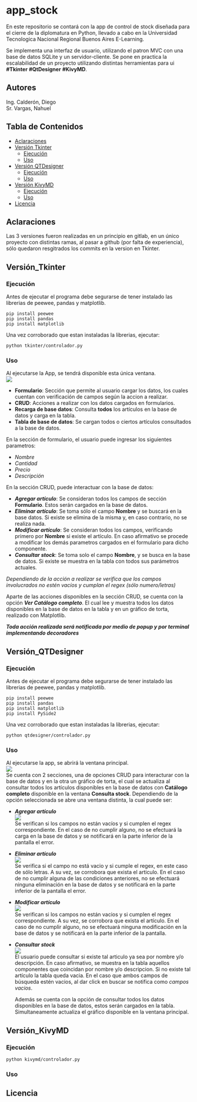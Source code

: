 # app_stock
En este repositorio se contará con la app de control de stock diseñada para el cierre de la diplomatura en Python, 
llevado a cabo en la Universidad Tecnologica Nacional Regional Buenos Aires E-Learning.

Se implementa una interfaz de usuario, utilizando el patron MVC con una base de datos SQLite y un servidor-cliente. Se pone 
en practica la escalabilidad de un proyecto utilizando distintas herramientas para ui **#Tkinter** **#QtDesigner** **#KivyMD**.

## Autores
Ing. Calderón, Diego  
Sr. Vargas, Nahuel

## Tabla de Contenidos
- [Aclaraciones](#aclaraciones)
- [Versión Tkinter](#versión_tkinter)
    - [Ejecución](#ejecución)
    - [Uso](#uso)
- [Versión QTDesigner](#versión_qtdesigner)
    - [Ejecución](#ejecución)
    - [Uso](#uso)
- [Versión KivyMD](#versión_kivymd)
    - [Ejecución](#ejecución)
    - [Uso](#uso)
- [Licencia](#licencia)

## Aclaraciones
Las 3 versiones fueron realizadas en un principio en gitlab, en un único proyecto con distintas ramas, al pasar a github (por falta de experiencia),
sólo quedaron resgitrados los commits en la version en Tkinter.

## Versión_Tkinter
### Ejecución
Antes de ejecutar el programa debe segurarse de tener instalado las librerias de peewee, pandas y matplotlib.  
```
pip install peewee
pip install pandas
pip install matplotlib
```
Una vez corroborado que estan instaladas la librerias, ejecutar:  
```
python tkinter/controlador.py
```
### Uso
Al ejecutarse la App, se tendrá disponible esta única ventana.    
![](Imagenes/tkinter1.jpg)
+ **Formulario**: Sección que permite al usuario cargar los datos, los cuales cuentan con verificación de campos según la accion a realizar.
+ **CRUD**: Acciones a realizar con los datos cargados en formularios.
+ **Recarga de base datos**: Consulta __todos__ los artículos en la base de datos y carga en la tabla.
+ **Tabla de base de datos**: Se cargan todos o ciertos artículos consultados a la base de datos.

En la sección de formulario, el usuario puede ingresar los siguientes parametros:  
+ *Nombre*
+ *Cantidad*
+ *Precio*
+ *Descripción*  

En la sección CRUD, puede interactuar con la base de datos:  
+ ***Agregar artículo***: Se consideran todos los campos de sección **Formulario**. Estos serán cargados en la base de datos.  
+ ***Eliminar artículo***: Se toma sólo el campo **Nombre** y se buscará en la base datos. Si existe se elimina de la misma y, en caso contrario, no se realiza nada.  
+ ***Modificar artículo***: Se consideran todos los campos, verificando primero por **Nombre** si existe el artículo. En caso afirmativo
se procede a modificar los demás parametros cargados en el formulario para dicho componente.  
+ ***Consultar stock***: Se toma solo el campo **Nombre**, y se busca en la base de datos. Si existe se muestra en la tabla
con todos sus parámetros actuales.

*Dependiendo de la acción a realizar se verifica que los campos involucrados no estén vacíos y cumplan el regex (sólo numero/letras)*

Aparte de las acciones disponibles en la sección CRUD, se cuenta con la opción ***Ver Catálogo completo***. El cual lee y 
muestra todos los datos disponibles en la base de datos en la tabla y en un gráfico de torta, realizado con Matplotlib.

***Toda acción realizada será notificada por medio de popup y por terminal implementando decoradores***

## Versión_QTDesigner
### Ejecución
Antes de ejecutar el programa debe segurarse de tener instalado las librerias de peewee, pandas y matplotlib.  
```
pip install peewee
pip install pandas
pip install matplotlib
pip install PySide2
```
Una vez corroborado que estan instaladas la librerias, ejecutar:  
```
python qtdesigner/controlador.py
```
### Uso
Al ejecutarse la app, se abrirá la ventana principal.    
![](Imagenes/qt_main.jpg)  
Se cuenta con 2 secciones, una de opciones CRUD para interacturar con la base de datos y en la otra un gráfico de torta,
el cual se actualiza al consultar todos los artículos disponibles en la base de datos con **Catálogo completo** disponible en
la ventana **Consulta stock**.
Dependiendo de la opción seleccionada se abre una ventana distinta, la cual puede ser:  
+ ***Agregar artículo***  
    ![](Imagenes/qt_agregar.jpg)  
    Se verifican si los campos no están vacíos y si cumplen el regex correspondiente.
    En el caso de no cumplir alguno, no se efectuará la carga en la base de datos y se notificará en la parte inferior de la pantalla el error.  
+ ***Eliminar artículo***  
    ![](Imagenes/qt_eliminar.jpg)  
    Se verifica si el campo no está vacio y si cumple el regex, en este caso de sólo letras. A su vez, se corrobora que exista el articulo.
    En el caso de no cumplir alguna de las condiciones anteriores, no se efectuará ninguna eliminación en la base de datos y se notificará en la parte inferior de la pantalla el error.  
+ ***Modificar artículo***  
    ![](Imagenes/qt_modificar.jpg)  
    Se verifican si los campos no están vacios y si cumplen el regex correspondiente. A su vez, se corrobora que exista el artículo.
    En el caso de no cumplir alguno, no se efectuará ninguna modificación en la base de datos y se notificará en la parte inferior de la pantalla.  
+ ***Consultar stock***  
    ![](Imagenes/qt_consulta.jpg)  
    El usuario puede consultar si existe tal articulo ya sea por nombre y/o descripción. En caso afirmativo, se muestra en la tabla aquellos componentes que coincidan por nombre y/o descripcion. Si no existe tal artículo la tabla queda vacia. En el caso que ambos campos de búsqueda estén vacios, al dar click en buscar se notifica como *campos vacios*.     
  
    Además se cuenta con la opción de consultar todos los datos disponibles en la base de datos, estos serán cargados en la tabla. Simultaneamente actualiza el gráfico disponible en la ventana principal.
## Versión_KivyMD
### Ejecución
```
python kivymd/controlador.py
```

### Uso

## Licencia



